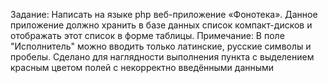 Задание:
Написать на языке php веб-приложение «Фонотека». Данное приложение должно хранить в базе данных список компакт-дисков и отображать этот список в форме таблицы.
Примечание:
В поле "Исполнитель" можно вводить только латинские, русские символы и пробелы. Сделано для наглядности выполнения пункта с выделением красным цветом полей с некорректно введёнными данными
